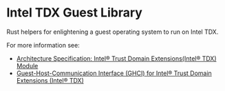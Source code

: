 # Intel TDX Guest Library

Rust helpers for enlightening a guest operating system to run on Intel TDX.

For more information see:

- [Architecture Specification: Intel® Trust Domain Extensions(Intel® TDX) Module](https://www.intel.com/content/dam/develop/external/us/en/documents/intel-tdx-module-1eas.pdf)
- [Guest-Host-Communication Interface (GHCI) for Intel® Trust Domain Extensions (Intel® TDX)](https://www.intel.com/content/dam/develop/external/us/en/documents/intel-tdx-guest-hypervisor-communication-interface.pdf)
